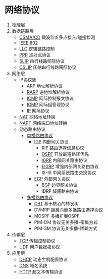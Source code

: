# 网络协议

1. [物理层](物理层)
2. 数据链路层
	- [CSMA/CD](数据链路层/CSMA-CD.md) 载波监听多点接入/碰撞检测
	- [IEEE 802](数据链路层/IEEE802.md)
	- [LLC](数据链路层/LLC.md) 逻辑链路控制
	- [PPP](数据链路层/PPP.md) 点对点协议
	- [SLIP](数据链路层/SLIP.md) 串行线路网际协议
	- [CSLIP](数据链路层/CSLIP.md) 压缩串行线路网际协议
3. 网络层
	- IP协议簇
		- [ARP](网络层/ARP.md) 地址解析协议
		- [RARP](网络层/RARP.md) 逆地址解析协议
		- [ICMP](网络层/ICMP.md)  网际控制报文协议
		- [IGMP](网络层/IGMP.md) 网际组管理协议
		- [IP](网络层/IP.md) 网际协议
	- [NAT](网络层/NAT.md) 网络地址转换
	- [NAPT](网络层/NAPT.md) 网络端口地址转换
	- 动态路由协议
		- [单播路由协议](网络层/单播路由协议.md)
			- [IGP](网络层/IGP.md) 内部网关协议
				- [RIP](网络层/RIP.md) 路由选择信息协议
				- [OSPF](网络层/OSPF.md) 开放最短路径优先
				- [IGRP](网络层/IGRP.md) 内部网关路由协议
				- [EIGRP](网络层/EIGRP.md) 增强内部网关路由协议
				- IS-IS 中间系统路由交换协议
			- [EGP](网络层/EGP.md) 外部网关协议
				- [BGP](网络层/BGP.md) 边界网关协议
				- IDRP 域间路由协议
		- [多播路由协议](网络层/多播路由协议.md)
			- [CBT](网络层/CBT.md) 基于核心的转发树
			- DVMRP 距离向量多播路由选择协议
			- MOSPF 多播扩展OSPF
			- PIM-DM 协议无关多播-密集方式
			- PIM-SM 协议无关多播-稀疏方式
4. 传输层
	- [TCP](传输层/TCP) 传输控制协议
	- [UDP](传输层/UDP.md) 用户数据报协议
5. 应用层
	- [DHCP](应用层/DHCP.md) 动态主机配置协议
	- [DNS](应用层/DNS.md) 域名系统
	- [HTTP](应用层/HTTP) 超文本传输协议